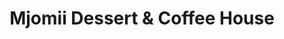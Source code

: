 ---
title: "Mjomii Dessert & Coffee House"
url: /columbus/mjomii-dessert-und-coffee-house/
shop: Konditorei
---